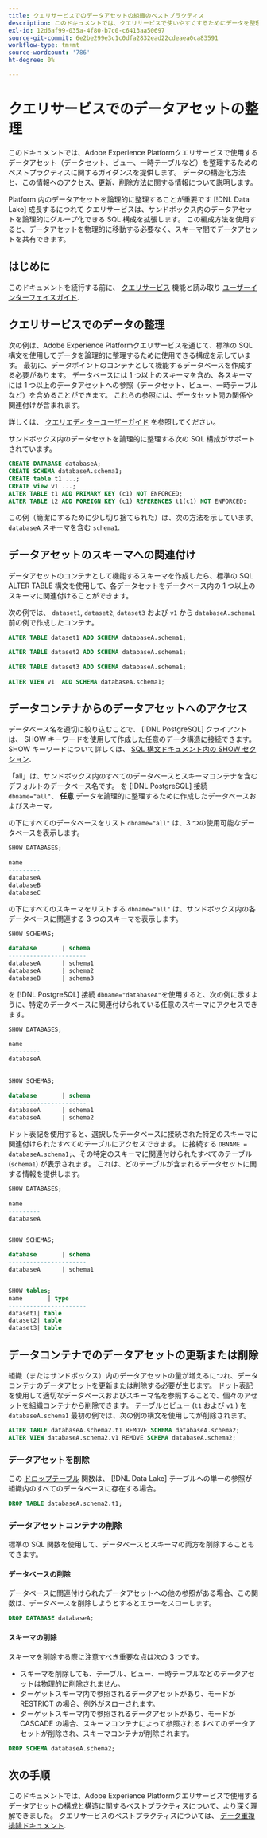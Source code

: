 ```yaml
---
title: クエリサービスでのデータアセットの組織のベストプラクティス
description: このドキュメントでは、クエリサービスで使いやすくするためにデータを整理する論理的な方法について説明します。
exl-id: 12d6af99-035a-4f80-b7c0-c6413aa50697
source-git-commit: 6e2be299e3c1c0dfa2832ead22cdeaea0ca83591
workflow-type: tm+mt
source-wordcount: '786'
ht-degree: 0%

---
```


# クエリサービスでのデータアセットの整理

このドキュメントでは、Adobe Experience Platformクエリサービスで使用するデータアセット（データセット、ビュー、一時テーブルなど）を整理するためのベストプラクティスに関するガイダンスを提供します。 データの構造化方法と、この情報へのアクセス、更新、削除方法に関する情報について説明します。

Platform 内のデータアセットを論理的に整理することが重要です [!DNL Data Lake] 成長するにつれて クエリサービスは、サンドボックス内のデータアセットを論理的にグループ化できる SQL 構成を拡張します。 この編成方法を使用すると、データアセットを物理的に移動する必要なく、スキーマ間でデータアセットを共有できます。

## はじめに

このドキュメントを続行する前に、 [クエリサービス](../home.md) 機能と読み取り [ユーザーインターフェイスガイド](../ui/user-guide.md).

## クエリサービスでのデータの整理

次の例は、Adobe Experience Platformクエリサービスを通じて、標準の SQL 構文を使用してデータを論理的に整理するために使用できる構成を示しています。 最初に、データポイントのコンテナとして機能するデータベースを作成する必要があります。 データベースには 1 つ以上のスキーマを含め、各スキーマには 1 つ以上のデータアセットへの参照（データセット、ビュー、一時テーブルなど）を含めることができます。 これらの参照には、データセット間の関係や関連付けが含まれます。

詳しくは、 [クエリエディターユーザーガイド](../ui/user-guide.md) を参照してください。

サンドボックス内のデータセットを論理的に整理する次の SQL 構成がサポートされています。

```SQL
CREATE DATABASE databaseA;
CREATE SCHEMA databaseA.schema1;
CREATE table t1 ...;
CREATE view v1 ...;
ALTER TABLE t1 ADD PRIMARY KEY (c1) NOT ENFORCED;
ALTER TABLE t2 ADD FOREIGN KEY (c1) REFERENCES t1(c1) NOT ENFORCED;
```

この例（簡潔にするために少し切り捨てられた）は、次の方法を示しています。 `databaseA` スキーマを含む `schema1`.

## データアセットのスキーマへの関連付け

データアセットのコンテナとして機能するスキーマを作成したら、標準の SQL ALTER TABLE 構文を使用して、各データセットをデータベース内の 1 つ以上のスキーマに関連付けることができます。

次の例では、 `dataset1`, `dataset2`, `dataset3` および `v1` から `databaseA.schema1` 前の例で作成したコンテナ。

```SQL
ALTER TABLE dataset1 ADD SCHEMA databaseA.schema1;
 
ALTER TABLE dataset2 ADD SCHEMA databaseA.schema1;
 
ALTER TABLE dataset3 ADD SCHEMA databaseA.schema1;
 
ALTER VIEW v1  ADD SCHEMA databaseA.schema1;
```

## データコンテナからのデータアセットへのアクセス

データベース名を適切に絞り込むことで、 [!DNL PostgreSQL] クライアントは、 SHOW キーワードを使用して作成した任意のデータ構造に接続できます。 SHOW キーワードについて詳しくは、 [SQL 構文ドキュメント内の SHOW セクション](../sql/syntax.md#show).

「all」は、サンドボックス内のすべてのデータベースとスキーマコンテナを含むデフォルトのデータベース名です。 を [!DNL PostgreSQL] 接続 `dbname="all"`、 **任意** データを論理的に整理するために作成したデータベースおよびスキーマ。

の下にすべてのデータベースをリスト `dbname="all"` は、3 つの使用可能なデータベースを表示します。

```sql
SHOW DATABASES;
  
name     
---------
databaseA
databaseB
databaseC
```

の下にすべてのスキーマをリストする `dbname="all"` は、サンドボックス内の各データベースに関連する 3 つのスキーマを表示します。

```SQL
SHOW SCHEMAS;
  
database       | schema
----------------------
databaseA      | schema1
databaseA      | schema2
databaseB      | schema3
```

を [!DNL PostgreSQL] 接続 `dbname="databaseA"`を使用すると、次の例に示すように、特定のデータベースに関連付けられている任意のスキーマにアクセスできます。

```sql
SHOW DATABASES;
  
name     
---------
databaseA
 

SHOW SCHEMAS;
  
database       | schema
----------------------
databaseA      | schema1
databaseA      | schema2
```

ドット表記を使用すると、選択したデータベースに接続された特定のスキーマに関連付けられたすべてのテーブルにアクセスできます。 に接続する `DBNAME = databaseA.schema1;`、その特定のスキーマに関連付けられたすべてのテーブル (`schema1`) が表示されます。 これは、どのテーブルが含まれるデータセットに関する情報を提供します。

```sql
SHOW DATABASES;
  
name     
---------
databaseA


SHOW SCHEMAS;
  
database       | schema
----------------------
databaseA      | schema1


SHOW tables;
name       | type
----------------------
dataset1| table
dataset2| table
dataset3| table
```

## データコンテナでのデータアセットの更新または削除

組織（またはサンドボックス）内のデータアセットの量が増えるにつれ、データコンテナのデータアセットを更新または削除する必要が生じます。 ドット表記を使用して適切なデータベースおよびスキーマ名を参照することで、個々のアセットを組織コンテナから削除できます。 テーブルとビュー (`t1` および `v1` ) を `databaseA.schema1` 最初の例では、次の例の構文を使用してが削除されます。

```sql
ALTER TABLE databaseA.schema2.t1 REMOVE SCHEMA databaseA.schema2;
ALTER VIEW databaseA.schema2.v1 REMOVE SCHEMA databaseA.schema2;
```

### データアセットを削除

この [ドロップテーブル](../sql/syntax.md#drop-table) 関数は、 [!DNL Data Lake] テーブルへの単一の参照が組織内のすべてのデータベースに存在する場合。

```sql
DROP TABLE databaseA.schema2.t1;
```

### データアセットコンテナの削除

標準の SQL 関数を使用して、データベースとスキーマの両方を削除することもできます。

#### データベースの削除

データベースに関連付けられたデータアセットへの他の参照がある場合、この関数は、データベースを削除しようとするとエラーをスローします。

```sql
DROP DATABASE databaseA;
```

#### スキーマの削除

スキーマを削除する際に注意すべき重要な点は次の 3 つです。

- スキーマを削除しても、テーブル、ビュー、一時テーブルなどのデータアセットは物理的に削除されません。
- ターゲットスキーマ内で参照されるデータアセットがあり、モードが RESTRICT の場合、例外がスローされます。
- ターゲットスキーマ内で参照されるデータアセットがあり、モードが CASCADE の場合、スキーマコンテナによって参照されるすべてのデータアセットが削除され、スキーマコンテナが削除されます。

```sql
DROP SCHEMA databaseA.schema2;
```

## 次の手順

このドキュメントでは、Adobe Experience Platformクエリサービスで使用するデータアセットの構成と構造に関するベストプラクティスについて、より深く理解できました。 クエリサービスのベストプラクティスについては、 [データ重複排除ドキュメント](../essential-concepts/deduplication.md).
